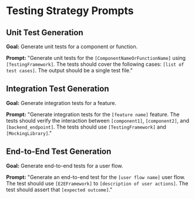 # Testing Strategy Prompts

## Unit Test Generation
**Goal:** Generate unit tests for a component or function.

**Prompt:**
"Generate unit tests for the `[ComponentNameOrFunctionName]` using `[TestingFramework]`. The tests should cover the following cases: `[list of test cases]`. The output should be a single test file."

## Integration Test Generation
**Goal:** Generate integration tests for a feature.

**Prompt:**
"Generate integration tests for the `[feature name]` feature. The tests should verify the interaction between `[component1]`, `[component2]`, and `[backend_endpoint]`. The tests should use `[TestingFramework]` and `[MockingLibrary]`."

## End-to-End Test Generation
**Goal:** Generate end-to-end tests for a user flow.

**Prompt:**
"Generate an end-to-end test for the `[user flow name]` user flow. The test should use `[E2EFramework]` to `[description of user actions]`. The test should assert that `[expected outcome]`."
